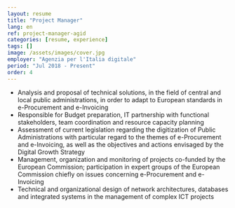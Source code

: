 ```yaml
---
layout: resume
title: "Project Manager"
lang: en
ref: project-manager-agid
categories: [resume, experience]
tags: []
image: /assets/images/cover.jpg
employer: "Agenzia per l'Italia digitale"
period: "Jul 2018 - Present"
order: 4
---
```


- Analysis and proposal of technical solutions, in the field of central and local public administrations, in order to adapt to European standards in e-Procurement and e-Invoicing
- Responsible for Budget preparation, IT partnership with functional stakeholders, team coordination and resource capacity planning
- Assessment of current legislation regarding the digitization of Public Administrations with particular regard to the themes of e-Procurement and e-Invoicing, as well as the objectives and actions envisaged by the Digital Growth Strategy
- Management, organization and monitoring of projects co-funded by the European Commission; participation in expert groups of the European Commission chiefly on issues concerning e-Procurement and e-Invoicing
- Technical and organizational design of network architectures, databases and integrated systems in the management of complex ICT projects
